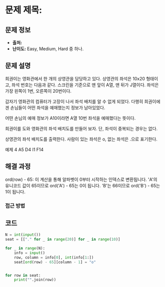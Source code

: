 # 문제 제목: 

## 문제 정보
- **출처:** 
- **난이도:** Easy, Medium, Hard 중 하나.

## 문제 설명
희권이는 영화관에서 한 개의 상영관을 담당하고 있다. 상영관의 좌석은 
10x20 형태이고, 좌석 번호는 다음과 같다.
스크린을 기준으로 맨 앞이 A열, 맨 뒤가 J열이다. 좌석은 가장 왼쪽이 1번, 오른쪽이 20번이다.

갑자기 영화관의 컴퓨터가 고장이 나서 좌석 배치를 알 수 없게 되었다. 다행히 희권이에겐 손님들이 어떤 좌석을 예매했는지 정보가 남아있었다.

어떤 손님의 예매 정보가 A10이라면 A열 10번 좌석을 예매했다는 뜻이다.

희권이를 도와 영화관의 좌석 배치도를 만들어 보자. 단, 좌석이 중복되는 경우는 없다.

상영관의 좌석 배치도를 출력한다. 사람이 있는 좌석은 o, 없는 좌석은 .으로 표기한다.

예제
4
A5
D4
I1
F14

## 해결 과정
ord(row) - 65: 이 계산을 통해 알파벳이 0부터 시작하는 인덱스로 변환됩니다.
'A'의 유니코드 값이 65이므로 ord('A') - 65는 0이 됩니다.
'B'는 66이므로 ord('B') - 65는 1이 됩니다.


### 접근 방법

## 코드
```python
N = int(input())
seat = [["." for _ in range(20)] for _ in range(10)]

for _ in range(N):
    info = input()
    row, column = info[0], int(info[1:])
    seat[ord(row) - 65][column - 1] = "o"


for row in seat:
    print("".join(row))
